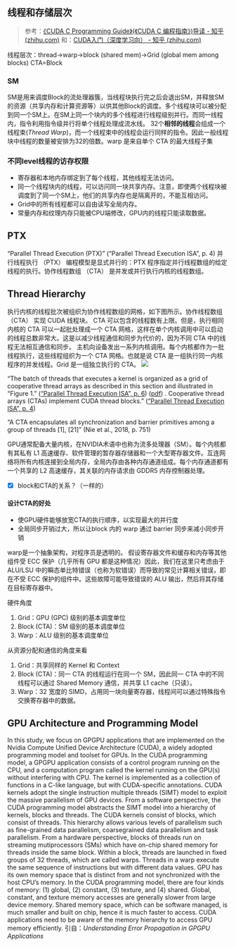 ## 线程和存储层次
>参考：[《CUDA C Programming Guide》(《CUDA C 编程指南》)导读 - 知乎 (zhihu.com)](https://zhuanlan.zhihu.com/p/53773183)
>和：[CUDA入门（深度学习向） - 知乎 (zhihu.com)](https://zhuanlan.zhihu.com/p/495850310)

线程层次：thread→warp→block (shared mem)→Grid (global mem among blocks)
CTA=Block
### SM
SM是用来调度Block的流处理器簇，当线程块执行完之后会退出SM，并释放SM的资源（共享内存和计算资源等）以供其他Block的调度。多个线程块可以被分配到同一个SM上。在SM上同一个块内的多个线程进行线程级别并行。而同一线程内，指令利用指令级并行将单个线程处理成流水线。
32个**相邻的线程**会组成一个线程束(*Thread Warp*)，而一个线程束中的线程会运行同样的指令。因此一般线程块中线程的数量被安排为32的倍数。warp 是来自单个 CTA 的最大线程子集

### 不同level线程的访存权限
-   寄存器和本地内存绑定到了每个线程，其他线程无法访问。
-   同一个线程块内的线程，可以访问同一块共享内存。注意，即使两个线程块被调度到了同一个SM上，他们的共享内存也是隔离开的，不能互相访问。
-   Grid中的所有线程都可以自由读写全局内存。
-   常量内存和纹理内存只能被CPU端修改，GPU内的线程只能读取数据。


## PTX
“Parallel Thread Execution (PTX)” (“Parallel Thread Execution ISA”, p. 4)
并行线程执行 （PTX） 编程模型是显式并行的：PTX 程序指定并行线程数组的给定线程的执行。协作线程数组 （CTA） 是并发或并行执行内核的线程数组。

## Thread Hierarchy
执行内核的线程批次被组织为协作线程数组的网格，如下图所示。协作线程数组 （CTA） 实现 CUDA 线程块。
CTA 可以包含的线程数有上限。但是，执行相同内核的 CTA 可以一起批处理成一个 CTA 网格，这样在单个内核调用中可以启动的线程总数非常大。这是以减少线程通信和同步为代价的，因为不同 CTA 中的线程无法相互通信和同步。
主机向设备发出一系列内核调用。每个内核都作为一批线程执行，这些线程组织为一个 CTA 网格。也就是说 CTA 是一组执行同一内核程序的并发线程。Grid 是一组独立执行的 CTA。
![](https://docs.nvidia.com/cuda/parallel-thread-execution/graphics/thread-batching.png)

“The batch of threads that executes a kernel is organized as a grid of cooperative thread arrays as described in this section and illustrated in “Figure 1.” ([“Parallel Thread Execution ISA”, p. 6](zotero://select/library/items/2WPUCD43)) ([pdf](zotero://open-pdf/library/items/HAMZCXMT?page=20)) . Cooperative thread arrays (CTAs) implement CUDA thread blocks.” ([“Parallel Thread Execution ISA”, p. 4](zotero://select/library/items/2WPUCD43))

“A CTA encapsulates all synchronization and barrier primitives among a group of threads [1], [21]” (Nie et al., 2018, p. 751)

GPU通常配备大量内核，在NVIDIA术语中也称为流多处理器（SM）。每个内核都有其私有 L1 高速缓存、软件管理的暂存器存储器和一个大型寄存器文件。互连网络将所有内核连接到全局内存，全局内存由各种内存通道组成。每个内存通道都有一个共享的 L2 高速缓存，其关联的内存请求由 GDDR5 内存控制器处理。
- [x] block和CTA的关系？（一样的）

#### 设计CTA的好处
- 使GPU硬件能够放宽CTA的执行顺序，以实现最大的并行度
- 全局同步开销过大，所以让block 内的 warp 通过 barrier 同步来减小同步开销


warp是一个抽象架构，对程序员是透明的。
假设寄存器文件和缓存和内存等其他组件受 ECC 保护（几乎所有 GPU 都是这种情况）因此，我们在这里只考虑由于 ALU/LSU 中的瞬态单比特错误（也称为软错误）而导致的常见计算相关错误，即在不受 ECC 保护的组件中。这些故障可能导致错误的 ALU 输出，然后将其存储在目标寄存器中。

硬件角度
1. Grid：GPU (GPC) 级别的基本调度单位
2. Block (CTA)：SM 级别的基本调度单位
3. Warp：ALU 级别的基本调度单位

从资源分配和通信的角度来看
1. Grid：共享同样的 Kernel 和 Context
2. Block (CTA)：同一 CTA 的线程运行在同一个 SM，因此同一 CTA 中的不同线程可以通过 Shared Memory 通信，并共享 L1 cache（只读）。
3. Warp：32 宽度的 SIMD，占用同一块向量寄存器，线程间可以通过特殊指令交换寄存器中的数据。


## GPU Architecture and Programming Model 
In this study, we focus on GPGPU applications that are implemented on the Nvidia Compute Unified Device Architecture (CUDA), a widely adopted programming model and toolset for GPUs. In the CUDA programming model, a GPGPU application consists of a control program running on the CPU, and a computation program called the kernel running on the GPU(s) without interfering with CPU. The kernel is implemented as a collection of functions in a C-like language, but with CUDA-specific annotations. CUDA kernels adopt the single instruction multiple threads (SIMT) model to exploit the massive parallelism of GPU devices. From a software perspective, the CUDA programming model abstracts the SIMT model into a hierarchy of kernels, blocks and threads. The CUDA kernels consist of blocks, which consist of threads. This hierarchy allows various levels of parallelism such as fine-grained data parallelism, coarsegrained data parallelism and task parallelism. From a hardware perspective, blocks of threads run on streaming mutiprocessors (SMs) which have on-chip shared memory for threads inside the same block. Within a block, threads are launched in fixed groups of 32 threads, which are called warps. Threads in a warp execute the same sequence of instructions but with different data values. GPU has its own memory space that is distinct from and not synchronized with the host CPU’s memory. In the CUDA programming model, there are four kinds of memory: (1) global, (2) constant, (3) texture, and (4) shared. Global, constant, and texture memory accesses are generally slower from large device memory. Shared memory space, which can be software managed, is much smaller and built on chip, hence it is much faster to access. CUDA applications need to be aware of the memory hierarchy to access GPU memory efficiently.
	引自：*Understanding Error Propagation in GPGPU Applications*